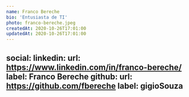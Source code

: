 ```yaml
---
name: Franco Bereche
bio: 'Entusiasta de TI'
photo: franco-bereche.jpeg
createdAt: 2020-10-26T17:01:00
updatedAt: 2020-10-26T17:01:00
---
```

social:
  linkedin:
    url: https://www.linkedin.com/in/franco-bereche/
    label: Franco Bereche
  github:
    url: https://github.com/fbereche
    label: gigioSouza
---
